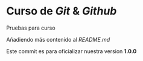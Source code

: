 # Curso de _Git_ & _Github_

Pruebas para curso

Añadiendo más contenido al _README.md_

Este commit es para oficializar nuestra version **1.0.0**

